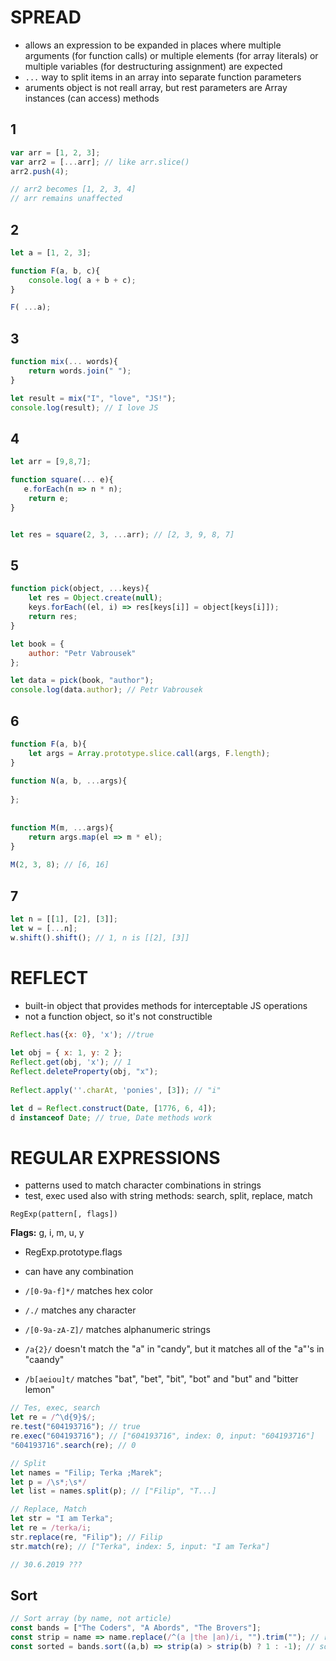 # SPREAD

* allows an expression to be expanded in places where multiple arguments (for function calls) or multiple elements (for array literals) or multiple variables (for destructuring assignment) are expected
* ```...``` way to split items in an array into separate function parameters
* aruments object is not reall array, but rest parameters are Array instances
(can access) methods



## 1
```js
var arr = [1, 2, 3];
var arr2 = [...arr]; // like arr.slice()
arr2.push(4); 

// arr2 becomes [1, 2, 3, 4]
// arr remains unaffected
```



## 2

```js
let a = [1, 2, 3];

function F(a, b, c){
    console.log( a + b + c);
}

F( ...a);
```

 
## 3
```js
function mix(... words){
    return words.join(" ");
}

let result = mix("I", "love", "JS!");
console.log(result); // I love JS
```

## 4
```js
let arr = [9,8,7];

function square(... e){
   e.forEach(n => n * n);
    return e;
}


let res = square(2, 3, ...arr); // [2, 3, 9, 8, 7]

```


## 5
```js
function pick(object, ...keys){
    let res = Object.create(null);
    keys.forEach((el, i) => res[keys[i]] = object[keys[i]]);
    return res;
}

let book = {
    author: "Petr Vabrousek"
};

let data = pick(book, "author");
console.log(data.author); // Petr Vabrousek

```

## 6

```js
function F(a, b){
    let args = Array.prototype.slice.call(args, F.length);
}
    
function N(a, b, ...args){
    
};
    
    
function M(m, ...args){
    return args.map(el => m * el);
}
    
M(2, 3, 8); // [6, 16]
```


## 7

```js
let n = [[1], [2], [3]];
let w = [...n];
w.shift().shift(); // 1, n is [[2], [3]]
```


# REFLECT
* built-in object that provides methods for interceptable JS operations
* not a function object, so it's not constructible

```js
Reflect.has({x: 0}, 'x'); //true
   
let obj = { x: 1, y: 2 };
Reflect.get(obj, 'x'); // 1
Reflect.deleteProperty(obj, "x");    
  
Reflect.apply(''.charAt, 'ponies', [3]); // "i"  

let d = Reflect.construct(Date, [1776, 6, 4]);
d instanceof Date; // true, Date methods work
```    




# REGULAR EXPRESSIONS
* patterns used to match character combinations in strings
* test, exec used also with string methods: search, split, replace, match

```
RegExp(pattern[, flags])
```
**Flags:** g, i, m, u, y
* RegExp.prototype.flags
* can have any combination

* ```/[0-9a-f]*/``` matches hex color
* ```/./``` matches any character
* ```/[0-9a-zA-Z]/``` matches alphanumeric strings
* ```/a{2}/``` doesn't match the "a" in "candy", but it matches all of the "a"'s in "caandy"
* ```/b[aeiou]t/``` matches "bat", "bet", "bit", "bot" and "but" and "bitter lemon"

```js
// Tes, exec, search
let re = /^\d{9}$/;
re.test("604193716"); // true
re.exec("604193716"); // ["604193716", index: 0, input: "604193716"]
"604193716".search(re); // 0

// Split
let names = "Filip; Terka ;Marek";
let p = /\s*;\s*/
let list = names.split(p); // ["Filip", "T...]
```

```js
// Replace, Match
let str = "I am Terka";
let re = /terka/i;
str.replace(re, "Filip"); // Filip
str.match(re); // ["Terka", index: 5, input: "I am Terka"]

// 30.6.2019 ???
```

## Sort
```js
// Sort array (by name, not article)
const bands = ["The Coders", "A Abords", "The Brovers"];
const strip = name => name.replace(/^(a |the |an)/i, "").trim(""); // remove "a" "the" "an"
const sorted = bands.sort((a,b) => strip(a) > strip(b) ? 1 : -1); // sorted array
```


